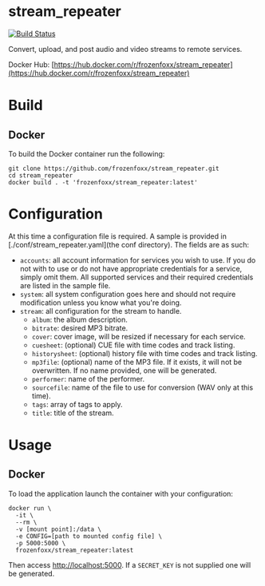 # stream_repeater

[![Build Status](https://cloud.drone.io/api/badges/frozenfoxx/stream_repeater/status.svg?ref=refs/heads/main)](https://cloud.drone.io/frozenfoxx/stream_repeater)

Convert, upload, and post audio and video streams to remote services.

Docker Hub: [https://hub.docker.com/r/frozenfoxx/stream_repeater](https://hub.docker.com/r/frozenfoxx/stream_repeater)

# Build

## Docker

To build the Docker container run the following:

```
git clone https://github.com/frozenfoxx/stream_repeater.git
cd stream_repeater
docker build . -t 'frozenfoxx/stream_repeater:latest'
```

# Configuration

At this time a configuration file is required. A sample is provided in [./conf/stream_repeater.yaml](the conf directory). The fields are as such:

* `accounts`: all account information for services you wish to use. If you do not with to use or do not have appropriate credentials for a service, simply omit them. All supported services and their required credentials are listed in the sample file.
* `system`: all system configuration goes here and should not require modification unless you know what you're doing.
* `stream`: all configuration for the stream to handle.
  * `album`: the album description.
  * `bitrate`: desired MP3 bitrate.
  * `cover`: cover image, will be resized if necessary for each service.
  * `cuesheet`: (optional) CUE file with time codes and track listing.
  * `historysheet`: (optional) history file with time codes and track listing.
  * `mp3file`: (optional) name of the MP3 file. If it exists, it will not be overwritten. If no name provided, one will be generated.
  * `performer`: name of the performer.
  * `sourcefile`: name of the file to use for conversion (WAV only at this time).
  * `tags`: array of tags to apply.
  * `title`: title of the stream.

# Usage

## Docker

To load the application launch the container with your configuration:

```
docker run \
  -it \
  --rm \
  -v [mount point]:/data \
  -e CONFIG=[path to mounted config file] \
  -p 5000:5000 \
  frozenfoxx/stream_repeater:latest
```

Then access [http://localhost:5000](http://localhost:5000). If a `SECRET_KEY` is not supplied one will be generated.
